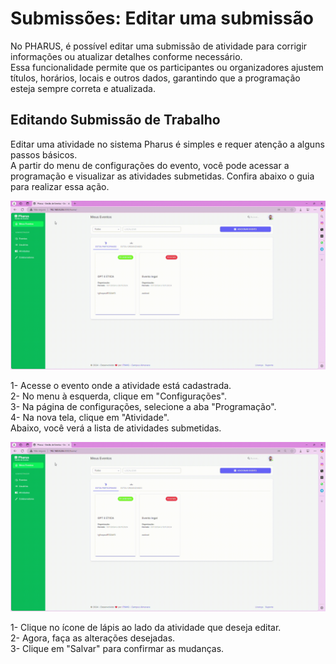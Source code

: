 # Submissões: Editar uma submissão

No PHARUS, é possível editar uma submissão de atividade para corrigir informações ou atualizar detalhes conforme necessário.                                                    
Essa funcionalidade permite que os participantes ou organizadores ajustem títulos, horários, locais e outros dados, garantindo que a programação esteja sempre correta e atualizada.                                         


## Editando Submissão de Trabalho

Editar uma atividade no sistema Pharus é simples e requer atenção a alguns passos básicos.                                                           
A partir do menu de configurações do evento, você pode acessar a programação e visualizar as atividades submetidas. Confira abaixo o guia para realizar essa ação.                                                                                   

![Editar uma submissão](../images/editarSubmis1.gif)

1- Acesse o evento onde a atividade está cadastrada.                                    
2- No menu à esquerda, clique em "Configurações".                                          
3- Na página de configurações, selecione a aba "Programação".                                             
4- Na nova tela, clique em "Atividade".                                                                       
Abaixo, você verá a lista de atividades submetidas.                                                  

![Editar uma submissão](../images/editarSubmis2.gif)

1- Clique no ícone de lápis ao lado da atividade que deseja editar.                                                             
2- Agora, faça as alterações desejadas.                                                                                              
3- Clique em "Salvar" para confirmar as mudanças.
